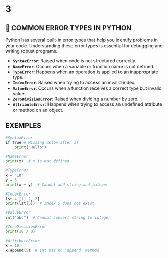 # 3

## 🐍 COMMON ERROR TYPES IN PYTHON

Python has several built-in error types that help you identify problems in your code. Understanding these error types is essential for debugging and writing robust programs.

- **`SyntaxError`**: Raised when code is not structured correctly.
- **`NameError`**: Occurs when a variable or function name is not defined.
- **`TypeError`**: Happens when an operation is applied to an inappropriate type.
- **`IndexError`**: Raised when trying to access an invalid index.
- **`ValueError`**: Occurs when a function receives a correct type but invalid value.
- **`ZeroDivisionError`**: Raised when dividing a number by zero.
- **`AttributeError`**: Happens when trying to access an undefined attribute or method on an object.

## EXEMPLES

```python
#SyntaxError
if True # Missing colon after if
    print("Hello")

#NameError
print(x)  # x is not defined

#TypeError
x = "10"
y = 5
print(x + y)  # Cannot add string and integer

#IndexError
lst = [1, 2, 3]
print(lst[5])  # Index 5 does not exist

#ValueError
int("abc")  # Cannot convert string to integer

#ZeroDivisionError
print(10 / 0)

#AttributeError
x = 10
x.append(5)  # int has no 'append' method
```